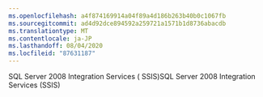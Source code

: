 ```yaml
---
ms.openlocfilehash: a4f874169914a04f89a4d186b263b40b0c1067fb
ms.sourcegitcommit: ad4d92dce894592a259721a1571b1d8736abacdb
ms.translationtype: MT
ms.contentlocale: ja-JP
ms.lasthandoff: 08/04/2020
ms.locfileid: "87631187"
---
```

<span data-ttu-id="2df87-101">SQL Server 2008 Integration Services \( SSIS\)</span><span class="sxs-lookup"><span data-stu-id="2df87-101">SQL Server 2008 Integration Services \(SSIS\)</span></span>
